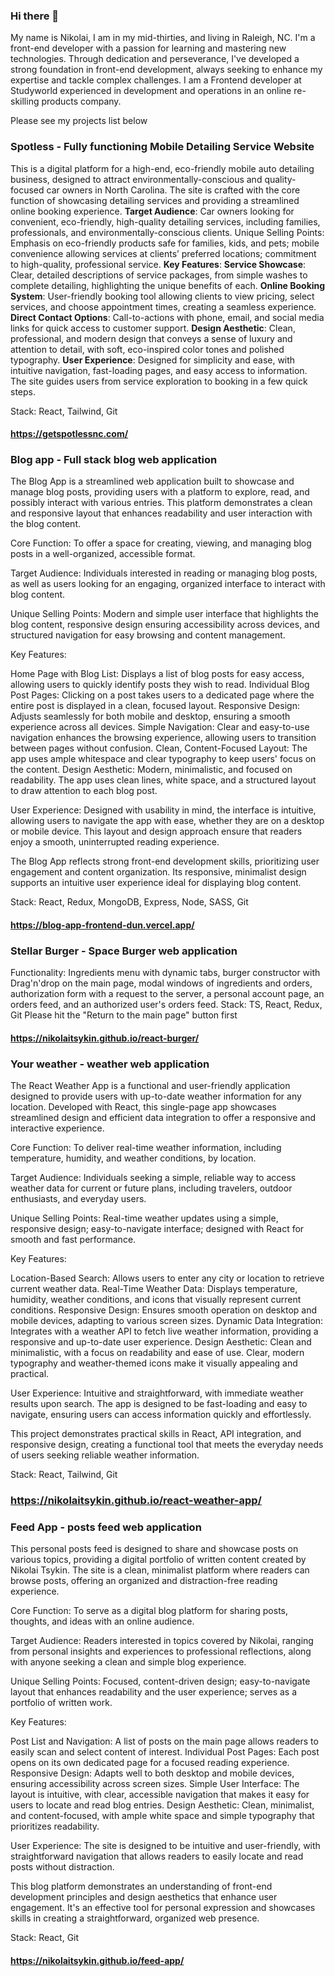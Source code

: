 ### Hi there 👋

My name is Nikolai, I am in my mid-thirties, and living in Raleigh, NC. I'm a front-end developer with a passion for learning and mastering new technologies. Through dedication and perseverance, I've developed a strong foundation in front-end development, always seeking to enhance my expertise and tackle complex challenges. I am a Frontend developer at Studyworld experienced in development and operations in an online re-skilling products company.

Please see my projects list below

### Spotless - Fully functioning Mobile Detailing Service Website
This is a digital platform for a high-end, eco-friendly mobile auto detailing business, designed to attract environmentally-conscious and quality-focused car owners in North Carolina. The site is crafted with the core function of showcasing detailing services and providing a streamlined online booking experience.
**Target Audience**: Car owners looking for convenient, eco-friendly, high-quality detailing services, including families, professionals, and environmentally-conscious clients.
Unique Selling Points: Emphasis on eco-friendly products safe for families, kids, and pets; mobile convenience allowing services at clients’ preferred locations; commitment to high-quality, professional service.
**Key Features**:
**Service Showcase**: Clear, detailed descriptions of service packages, from simple washes to complete detailing, highlighting the unique benefits of each.
**Online Booking System**: User-friendly booking tool allowing clients to view pricing, select services, and choose appointment times, creating a seamless experience.
**Direct Contact Options**: Call-to-actions with phone, email, and social media links for quick access to customer support.
**Design Aesthetic**: Clean, professional, and modern design that conveys a sense of luxury and attention to detail, with soft, eco-inspired color tones and polished typography.
**User Experience**: Designed for simplicity and ease, with intuitive navigation, fast-loading pages, and easy access to information. The site guides users from service exploration to booking in a few quick steps.

Stack: React, Tailwind, Git
#### https://getspotlessnc.com/

### Blog app - Full stack blog web application
The Blog App is a streamlined web application built to showcase and manage blog posts, providing users with a platform to explore, read, and possibly interact with various entries. This platform demonstrates a clean and responsive layout that enhances readability and user interaction with the blog content.

Core Function: To offer a space for creating, viewing, and managing blog posts in a well-organized, accessible format.

Target Audience: Individuals interested in reading or managing blog posts, as well as users looking for an engaging, organized interface to interact with blog content.

Unique Selling Points: Modern and simple user interface that highlights the blog content, responsive design ensuring accessibility across devices, and structured navigation for easy browsing and content management.

Key Features:

Home Page with Blog List: Displays a list of blog posts for easy access, allowing users to quickly identify posts they wish to read.
Individual Blog Post Pages: Clicking on a post takes users to a dedicated page where the entire post is displayed in a clean, focused layout.
Responsive Design: Adjusts seamlessly for both mobile and desktop, ensuring a smooth experience across all devices.
Simple Navigation: Clear and easy-to-use navigation enhances the browsing experience, allowing users to transition between pages without confusion.
Clean, Content-Focused Layout: The app uses ample whitespace and clear typography to keep users' focus on the content.
Design Aesthetic: Modern, minimalistic, and focused on readability. The app uses clean lines, white space, and a structured layout to draw attention to each blog post.

User Experience: Designed with usability in mind, the interface is intuitive, allowing users to navigate the app with ease, whether they are on a desktop or mobile device. This layout and design approach ensure that readers enjoy a smooth, uninterrupted reading experience.

The Blog App reflects strong front-end development skills, prioritizing user engagement and content organization. Its responsive, minimalist design supports an intuitive user experience ideal for displaying blog content.

Stack: React, Redux, MongoDB, Express, Node, SASS, Git
#### https://blog-app-frontend-dun.vercel.app/

### Stellar Burger - Space Burger web application
Functionality: Ingredients menu with dynamic tabs, burger constructor with Drag'n'drop on the main page, modal windows of ingredients and orders, authorization form with a request to the server, a personal account page, an orders feed, and an authorized user's orders feed. 
Stack: TS, React, Redux, Git
Please hit the "Return to the main page" button first
#### https://nikolaitsykin.github.io/react-burger/

### Your weather - weather web application
The React Weather App is a functional and user-friendly application designed to provide users with up-to-date weather information for any location. Developed with React, this single-page app showcases streamlined design and efficient data integration to offer a responsive and interactive experience.

Core Function: To deliver real-time weather information, including temperature, humidity, and weather conditions, by location.

Target Audience: Individuals seeking a simple, reliable way to access weather data for current or future plans, including travelers, outdoor enthusiasts, and everyday users.

Unique Selling Points: Real-time weather updates using a simple, responsive design; easy-to-navigate interface; designed with React for smooth and fast performance.

Key Features:

Location-Based Search: Allows users to enter any city or location to retrieve current weather data.
Real-Time Weather Data: Displays temperature, humidity, weather conditions, and icons that visually represent current conditions.
Responsive Design: Ensures smooth operation on desktop and mobile devices, adapting to various screen sizes.
Dynamic Data Integration: Integrates with a weather API to fetch live weather information, providing a responsive and up-to-date user experience.
Design Aesthetic: Clean and minimalistic, with a focus on readability and ease of use. Clear, modern typography and weather-themed icons make it visually appealing and practical.

User Experience: Intuitive and straightforward, with immediate weather results upon search. The app is designed to be fast-loading and easy to navigate, ensuring users can access information quickly and effortlessly.

This project demonstrates practical skills in React, API integration, and responsive design, creating a functional tool that meets the everyday needs of users seeking reliable weather information.

Stack: React, Tailwind, Git
### https://nikolaitsykin.github.io/react-weather-app/

### Feed App - posts feed web application
This personal posts feed is designed to share and showcase posts on various topics, providing a digital portfolio of written content created by Nikolai Tsykin. The site is a clean, minimalist platform where readers can browse posts, offering an organized and distraction-free reading experience.

Core Function: To serve as a digital blog platform for sharing posts, thoughts, and ideas with an online audience.

Target Audience: Readers interested in topics covered by Nikolai, ranging from personal insights and experiences to professional reflections, along with anyone seeking a clean and simple blog experience.

Unique Selling Points: Focused, content-driven design; easy-to-navigate layout that enhances readability and the user experience; serves as a portfolio of written work.

Key Features:

Post List and Navigation: A list of posts on the main page allows readers to easily scan and select content of interest.
Individual Post Pages: Each post opens on its own dedicated page for a focused reading experience.
Responsive Design: Adapts well to both desktop and mobile devices, ensuring accessibility across screen sizes.
Simple User Interface: The layout is intuitive, with clear, accessible navigation that makes it easy for users to locate and read blog entries.
Design Aesthetic: Clean, minimalist, and content-focused, with ample white space and simple typography that prioritizes readability.

User Experience: The site is designed to be intuitive and user-friendly, with straightforward navigation that allows readers to easily locate and read posts without distraction.

This blog platform demonstrates an understanding of front-end development principles and design aesthetics that enhance user engagement. It's an effective tool for personal expression and showcases skills in creating a straightforward, organized web presence.

Stack: React, Git
#### https://nikolaitsykin.github.io/feed-app/
